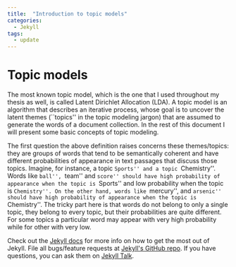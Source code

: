 ```yaml
---
title:  "Introduction to topic models"
categories:
  - Jekyll
tags:
  - update
---
```



# Topic models
The most known topic model, which is the one that I used throughout my thesis as well, is called Latent Dirichlet Allocation (LDA). A topic model is an algorithm that describes an iterative process, whose goal is to uncover the latent themes (``topics'' in the topic modeling jargon) that are assumed to generate the words of a document collection. In the rest of this document I will present some basic concepts of topic modeling. 



The first question the above definition raises concerns these themes/topics: they are groups of words that tend to be semantically coherent and have different probabilities of appearance in text passages that discuss those topics. Imagine, for instance, a topic ``Sports'' and a topic ``Chemistry''. Words like ``ball'', ``team'' and ``score'' should have high probability of appearance when the topic is ``Sports'' and low probability when the topic is ``Chemistry''. On the other hand, words like ``mercury'', and ``arsenic'' should have high probability of appearance when the topic is ``Chemistry''. The tricky part here is that words do not belong to only a single topic, they belong to every topic, but their probabilities are quite different. For some topics a particular word may appear with very high probability while for other with very low.



Check out the [Jekyll docs][jekyll-docs] for more info on how to get the most out of Jekyll. File all bugs/feature requests at [Jekyll's GitHub repo][jekyll-gh]. If you have questions, you can ask them on [Jekyll Talk][jekyll-talk].

[jekyll-docs]: http://jekyllrb.com/docs/home
[jekyll-gh]:   https://github.com/jekyll/jekyll
[jekyll-talk]: https://talk.jekyllrb.com/
